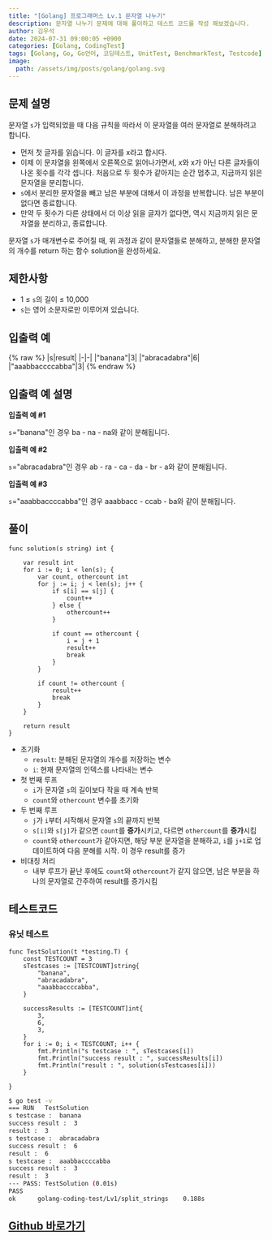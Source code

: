 ```yaml
---
title: "[Golang] 프로그래머스 Lv.1 문자열 나누기"
description: 문자열 나누기 문제에 대해 풀이하고 테스트 코드를 작성 해보겠습니다.
author: 김우석
date: 2024-07-31 09:00:05 +0900
categories: [Golang, CodingTest]
tags: [Golang, Go, Go언어, 코딩테스트, UnitTest, BenchmarkTest, Testcode]
image:
  path: /assets/img/posts/golang/golang.svg
---
```


## 문제 설명
문자열 `s`가 입력되었을 때 다음 규칙을 따라서 이 문자열을 여러 문자열로 분해하려고 합니다.

- 먼저 첫 글자를 읽습니다. 이 글자를 x라고 합시다.
- 이제 이 문자열을 왼쪽에서 오른쪽으로 읽어나가면서, x와 x가 아닌 다른 글자들이 나온 횟수를 각각 셉니다. 처음으로 두 횟수가 같아지는 순간 멈추고, 지금까지 읽은 문자열을 분리합니다.
- `s`에서 분리한 문자열을 빼고 남은 부분에 대해서 이 과정을 반복합니다. 남은 부분이 없다면 종료합니다.
- 만약 두 횟수가 다른 상태에서 더 이상 읽을 글자가 없다면, 역시 지금까지 읽은 문자열을 분리하고, 종료합니다.

문자열 `s`가 매개변수로 주어질 때, 위 과정과 같이 문자열들로 분해하고, 분해한 문자열의 개수를 return 하는 함수 solution을 완성하세요.

## 제한사항
- 1 ≤ `s`의 길이 ≤ 10,000
- `s`는 영어 소문자로만 이루어져 있습니다.

## 입출력 예
{% raw %}
|s|result|
|-|-|
|"banana"|3|
|"abracadabra"|6|
|"aaabbaccccabba"|3|
{% endraw %}

## 입출력 예 설명
**입출력 예 #1**

`s`="banana"인 경우 ba - na - na와 같이 분해됩니다.

**입출력 예 #2**

`s`="abracadabra"인 경우 ab - ra - ca - da - br - a와 같이 분해됩니다.

**입출력 예 #3**

`s`="aaabbaccccabba"인 경우 aaabbacc - ccab - ba와 같이 분해됩니다.

## 풀이 
```golang
func solution(s string) int {

	var result int
	for i := 0; i < len(s); {
		var count, othercount int
		for j := i; j < len(s); j++ {
			if s[i] == s[j] {
				count++
			} else {
				othercount++
			}

			if count == othercount {
				i = j + 1
				result++
				break
			}
		}

		if count != othercount {
			result++
			break
		}
	}

	return result
}
```
- 초기화
	- `result`: 분해된 문자열의 개수를 저장하는 변수
	- `i`: 현재 문자열의 인덱스를 나타내는 변수
- 첫 번째 루프
	- `i`가 문자열 `s`의 길이보다 작을 때 계속 반복
	- `count`와 `othercount` 변수를 초기화
- 두 번째 루프
	- `j`가 `i`부터 시작해서 문자열 `s`의 끝까지 반복
	- `s[i]`와 `s[j]`가 같으면 `count`를 **증가**시키고, 다르면 `othercount`를 **증가**시킴
	- `count`와 `othercount`가 같아지면, 해당 부분 문자열을 분해하고, `i`를 `j+1`로 업데이트하여 다음 분해를 시작. 이 경우 result를 증가
- 비대칭 처리
	- 내부 루프가 끝난 후에도 `count`와 `othercount`가 같지 않으면, 남은 부분을 하나의 문자열로 간주하여 result를 증가시킴

## 테스트코드
### 유닛 테스트
```golang
func TestSolution(t *testing.T) {
	const TESTCOUNT = 3
	sTestcases := [TESTCOUNT]string{
		"banana",
		"abracadabra",
		"aaabbaccccabba",
	}

	successResults := [TESTCOUNT]int{
		3,
		6,
		3,
	}
	for i := 0; i < TESTCOUNT; i++ {
		fmt.Println("s testcase : ", sTestcases[i])
		fmt.Println("success result : ", successResults[i])
		fmt.Println("result : ", solution(sTestcases[i]))
	}

}
```

```bash
$ go test -v
=== RUN   TestSolution
s testcase :  banana
success result :  3
result :  3
s testcase :  abracadabra
success result :  6
result :  6
s testcase :  aaabbaccccabba
success result :  3
result :  3
--- PASS: TestSolution (0.01s)
PASS
ok      golang-coding-test/Lv1/split_strings    0.188s
```

## [Github 바로가기](https://github.com/kr-goos/golang-coding-test/tree/master/Lv1/split_strings)